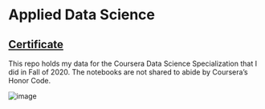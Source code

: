 # Applied Data Science

## [Certificate](https://www.coursera.org/account/accomplishments/specialization/RU5R336X5V4A)
This repo holds my data for the Coursera Data Science Specialization that I did in Fall of 2020. The notebooks are not shared to abide by Coursera’s Honor Code.

![image](https://user-images.githubusercontent.com/56764399/115943658-d5ac7700-a4ce-11eb-9af2-ab5d18cd83a9.png)
